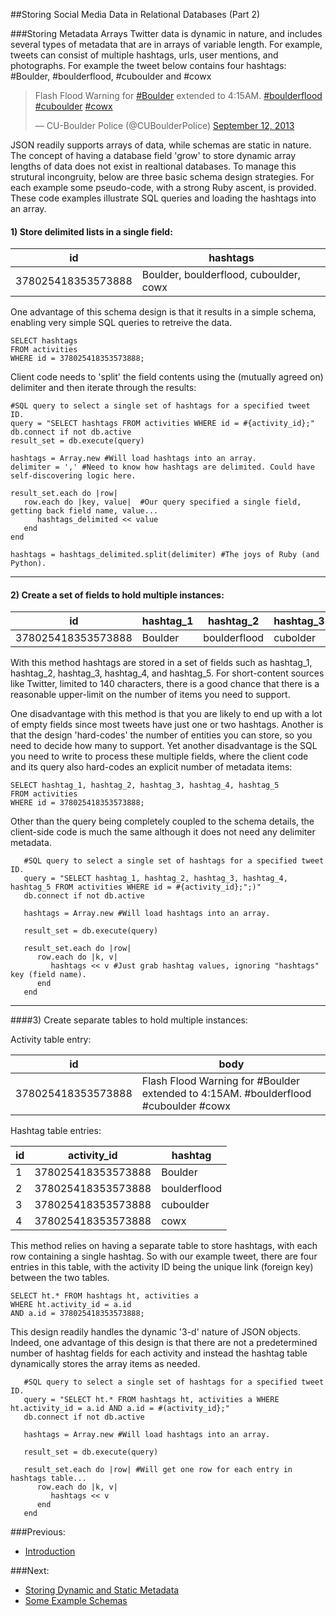 ##Storing Social Media Data in Relational Databases (Part 2)

###Storing Metadata Arrays
Twitter data is dynamic in nature, and includes several types of metadata that are in arrays of variable length. For example, tweets can consist of multiple hashtags, urls, user mentions, and photographs. For example the tweet below contains four hashtags: #Boulder, #boulderflood, #cuboulder and #cowx

<blockquote class="twitter-tweet" lang="en"><p>Flash Flood Warning for <a href="https://twitter.com/hashtag/Boulder?src=hash">#Boulder</a> extended to 4:15AM. <a href="https://twitter.com/hashtag/boulderflood?src=hash">#boulderflood</a> <a href="https://twitter.com/hashtag/cuboulder?src=hash">#cuboulder</a> <a href="https://twitter.com/hashtag/cowx?src=hash">#cowx</a></p>&mdash; CU-Boulder Police (@CUBoulderPolice) <a href="https://twitter.com/CUBoulderPolice/statuses/378025418353573888">September 12, 2013</a></blockquote>
<script async src="//platform.twitter.com/widgets.js" charset="utf-8"></script>

JSON readily supports arrays of data, while schemas are static in nature.  The concept of having a database field 'grow' to store dynamic array lengths of data does not exist in realtional databases.  To manage this strutural incongruity, below are three basic schema design strategies. For each example some pseudo-code, with a strong Ruby ascent, is provided. These code examples illustrate SQL queries and loading the hashtags into an array. 

#### 1) Store delimited lists in a single field:

|  id  | hashtags                  	|  
|---------------------	| ---------|
|378025418353573888 | Boulder, boulderflood, cuboulder, cowx |

One advantage of this schema design is that it results in a simple schema, enabling very simple SQL queries to retreive the data. 

```
SELECT hashtags 
FROM activities 
WHERE id = 378025418353573888;
```

Client code needs to 'split' the field contents using the (mutually agreed on) delimiter and then iterate through the results:

```
#SQL query to select a single set of hashtags for a specified tweet ID.
query = "SELECT hashtags FROM activities WHERE id = #{activity_id};"
db.connect if not db.active
result_set = db.execute(query)

hashtags = Array.new #Will load hashtags into an array.
delimiter = ',' #Need to know how hashtags are delimited. Could have self-discovering logic here.

result_set.each do |row|  
   row.each do |key, value|  #Our query specified a single field, getting back field name, value...
      hashtags_delimited << value 
   end
end

hashtags = hashtags_delimited.split(delimiter) #The joys of Ruby (and Python).
```

---------------------------------------
#### 2) Create a set of fields to hold multiple instances:

| id  | hashtag_1  | hashtag_2   | hashtag_3  | hashtag_4  | hashtag_5  | 
|----------|----------|------------|------------|------------|----------|
|378025418353573888 |  Boulder | boulderflood | cubolder | cowx        |            | 

With this method hashtags are stored in a set of fields such as hashtag_1, hashtag_2, hashtag_3, hashtag_4, and hashtag_5. For short-content sources like Twitter, limited to 140 characters, there is a good chance that there is a reasonable upper-limit on the number of items you need to support.

One disadvantage with this method is that you are likely to end up with a lot of empty fields since most tweets have just one or two hashtags. Another is that the design 'hard-codes' the number of entities you can store, so you need to decide how many to support. Yet another disadvantage is the SQL you need to write to process these multiple fields, where the client code and its query also hard-codes an explicit number of metadata items: 

```
SELECT hashtag_1, hashtag_2, hashtag_3, hashtag_4, hashtag_5 
FROM activities 
WHERE id = 378025418353573888;
```

Other than the query being completely coupled to the schema details, the client-side code is much the same although it does not need any delimiter metadata.

```
   #SQL query to select a single set of hashtags for a specified tweet ID.
   query = "SELECT hashtag_1, hashtag_2, hashtag_3, hashtag_4, hashtag_5 FROM activities WHERE id = #{activity_id};";)"
   db.connect if not db.active
   
   hashtags = Array.new #Will load hashtags into an array.

   result_set = db.execute(query)

   result_set.each do |row|  
      row.each do |k, v|
         hashtags << v #Just grab hashtag values, ignoring "hashtags" key (field name).
      end
   end
```   

---------------------------------------
####3) Create separate tables to hold multiple instances:

Activity table entry:

|    id    |                body                     |
|----------|-----------------------------------------|
|378025418353573888 | Flash Flood Warning for #Boulder extended to 4:15AM. #boulderflood #cuboulder #cowx |

Hashtag table entries:

| id |    activity_id     |  hashtag  |
|----|--------------------|-----------|
| 1  | 378025418353573888 |  Boulder     |
| 2  | 378025418353573888 |  boulderflood   |
| 3  | 378025418353573888 |  cuboulder |
| 4  | 378025418353573888 |  cowx    |

This method relies on having a separate table to store hashtags, with each row containing a single hashtag. So with our example tweet, there are four entries in this table, with the activity ID being the unique link (foreign key) between the two tables. 
```
SELECT ht.* FROM hashtags ht, activities a
WHERE ht.activity_id = a.id
AND a.id = 378025418353573888;
```
This design readily handles the dynamic '3-d' nature of JSON objects. Indeed, one advantage of this design is that there are not a predetermined number of hashtag fields for each activity and instead the hashtag table dynamically stores the array items as needed.

```
   #SQL query to select a single set of hashtags for a specified tweet ID.
   query = "SELECT ht.* FROM hashtags ht, activities a WHERE ht.activity_id = a.id AND a.id = #(activity_id};"
   db.connect if not db.active
   
   hashtags = Array.new #Will load hashtags into an array.

   result_set = db.execute(query)

   result_set.each do |row| #Will get one row for each entry in hashtags table... 
      row.each do |k, v|
         hashtags << v  
      end
   end
```   
 
###Previous:
 * [Introduction](https://github.com/twitterdev/dev-articles/blob/master/relational_db/db_intro.md)
 
###Next: 
* [Storing Dynamic and Static Metadata](https://github.com/twitterdev/dev-articles/blob/master/relational_db/db_static_data.md)
* [Some Example Schemas](https://github.com/twitterdev/dev-articles/blob/master/relational_db/db_example_schemas.md)
